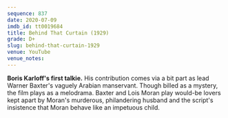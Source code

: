 ```yaml
---
sequence: 837
date: 2020-07-09
imdb_id: tt0019684
title: Behind That Curtain (1929)
grade: D+
slug: behind-that-curtain-1929
venue: YouTube
venue_notes:
---
```


**Boris Karloff's first talkie.** His contribution comes via a bit part as lead Warner Baxter's vaguely Arabian manservant. Though billed as a mystery, the film plays as a melodrama. Baxter and Lois Moran play would-be lovers kept apart by Moran's murderous, philandering husband and the script's insistence that Moran behave like an impetuous child.